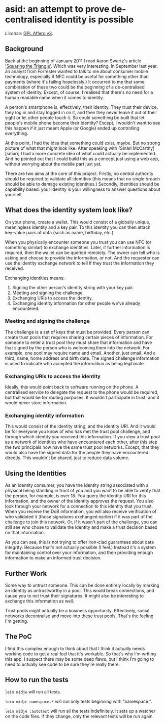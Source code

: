 # asid: an attempt to prove de-centralised identity is possible

*License*: [GPL Affero v3][agpl].

## Background

Back at the beginning of January 2011 I read Aaron Swartz's article
['Squaring the Triangle'][squarezooko]. Which was very interesting. In
September last year, an analyst from Forrester wanted to talk to me
about consumer mobile technology, especially if NFC could be useful
for something other than payments (where it's failing hopelessly.) It
occurred to me that some combination of these two could be the
beginning of a de-centralised system of identity. Except, of course, I
realised that there's no need for a human readable name when it comes
to identity.

A person's smartphone is, effectively, their identity. They trust their
device, they log in and stay logged in on it, and then they never
leave it out of their sight or let other people touch it. So could
something be built that let people's mobile phone become their
identity? Except, I wouldn't want to see this happen if it just meant
Apple (or Google) ended up controlling everything.

At this point, I had the idea that something could exist, maybe. But
no strong picture of what that might look like. After speaking with
[Smári McCarthy][smari] I had a more concrete idea of what could
actually be implemented. And he pointed out that I could build this as
a concept just using a web app, without worrying about the mobile part
just yet.

There are two aims at the core of this project. Firstly, no central
authority should be required to validate all identities (this means
that no single breach should be able to damage existing identities.)
Secondly, identities should be capability based: your identity is your
willingness to answer questions about yourself.

## What does the identity system look like?

On your phone, create a wallet. This would consist of a globally
unique, meaningless identity and a key pair. To this identity you can
then attach key-value pairs of data (such as name, birthday, etc.)

When you physically encounter someone you trust you can use NFC (or
something similar) to exchange identities. Later, if further
information is required, then the wallet can be queried remotely. The
owner can tell who is asking and choose to provide the information, or
not. And the requester can use the identity exchange network to tell
if they trust the information they received.

Exchanging identities means:

1. Signing the other person's identity string with your key pair.
2. Meeting and signing the challenge.
3. Exchanging URIs to access the identity.
4. Exchanging identity information for other people we've already encountered.

### Meeting and signing the challenge

The challenge is a set of keys that must be provided. Every person can
create trust pools that requires sharing certain pieces of
information. For someone to enter a trust pool they must share that
information and have that signed by the person who is welcoming them
into the network. For example, one pool may require name and
email. Another, just email. And a third, name, home address and birth
date. The signed challenge information is used to indicate who
accepted the information as being legitimate.

### Exchanging URIs to access the identity

Ideally, this would point back to software running on the phone. A
centralised service to delegate the request to the phone would be
required, but that would be for routing purposes. It wouldn't
participate in trust, and it would never store information.

### Exchanging identity information

This would consist of the identity string, and the identity URI. And
it would be for everyone you know of who has met the trust pool
challenge, and through which identity you received this
information. If you view a trust pool as a network of identities who
have encountered each other, after this step the two principals now
have the same trust pool networks. Except, that they would also have
the signed data for the people they have encountered directly. This
wouldn't be shared, just to reduce data volume.

## Using the Identities

As an identity consumer, you have the identity string associated with
a physical being standing in front of you and you want to be able to
verify that the person, for example, is over 18. You query the
identity URI for this information, and the owner of the identity
approves the request. You also look through your network for a
connection to this identity that you trust. When you receive the DoB
information, you will also receive verification of who validated it
(those signatures exchanged earlier) if it was part of the challenge
to join this network. Or, if it wasn't part of the challenge, you can
still see who chose to validate the identity and make a trust decision
based on that information.

As you can see, this is not trying to offer iron-clad guarantees about
data integrity. Because that's not actually possible (I feel.) Instead
it's a system for maintaining control over your information, and then
providing enough information to make an informed trust decision.

## Further Work

Some way to untrust someone. This can be done entirely locally by
marking an identity as untrustworthy in a pool. This would break
connections, and cause you to not trust their signatures. It might
also be interesting to exchange this information as well.

Trust pools might actually be a business opportunity. Effectively,
social networks decentralise and move into these trust pools. That's
the feeling I'm getting.

## The PoC

I find this complex enough to think about that I think it actually
needs working code to get a real feel that it's workable. So that's
why I'm writing this app. I suspect there may be some deep flaws, but
I think I'm going to need to actually see code to be sure they're
really there.

## How to run the tests

`lein midje` will run all tests.

`lein midje namespace.*` will run only tests beginning with "namespace.".

`lein midje :autotest` will run all the tests indefinitely. It sets up a
watcher on the code files. If they change, only the relevant tests will be
run again.


[agpl]: http://www.gnu.org/licenses/agpl-3.0.html
[squarezooko]: http://www.aaronsw.com/weblog/squarezooko
